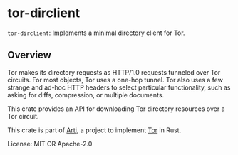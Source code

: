 # tor-dirclient

`tor-dirclient`: Implements a minimal directory client for Tor.

## Overview

Tor makes its directory requests as HTTP/1.0 requests tunneled over
Tor circuits.  For most objects, Tor uses a one-hop tunnel.  Tor
also uses a few strange and ad-hoc HTTP headers to select
particular functionality, such as asking for diffs, compression,
or multiple documents.

This crate provides an API for downloading Tor directory resources
over a Tor circuit.

This crate is part of
[Arti](https://gitlab.torproject.org/tpo/core/arti/), a project to
implement [Tor](https://www.torproject.org/) in Rust.

License: MIT OR Apache-2.0
